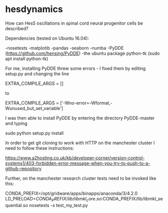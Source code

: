 # hesdynamics
How can Hes5 oscillations in spinal cord neural progenitor cells be described?

Dependencies (tested on Ubuntu 16.04):

-nosetests
-matplotib
-pandas
-seaborn
-numba
-PyDDE (https://github.com/hensing/PyDDE) 
-the ubuntu package python-tk (sudo apt install python-tk)

For me, installing PyDDE threw some errors - I fixed them by editing setup.py and changing the line 

EXTRA_COMPILE_ARGS = []

to

EXTRA_COMPILE_ARGS = ['-Wno-error=-Wformat,-Wunused_but_set_variable']

I was then able to install PyDDE by entering the directory PyDDE-master and typing

sudo python setup.py install

In order to get git cloning to work with HTTP on the manchester cluster I need to follow these instructions:

https://www.a2hosting.co.uk/kb/developer-corner/version-control-systems1/403-forbidden-error-message-when-you-try-to-push-to-a-github-repository

Further, on the manchester research cluster tests need to be invoked like this:

CONDA_PREFIX=/opt/gridware/apps/binapps/anaconda/3/4.2.0
LD_PRELOAD=$CONDA_PREFIX/lib/libmkl_core.so:$CONDA_PREFIX/lib/libmkl_sequential.so nosetests -s test_my_test.py
